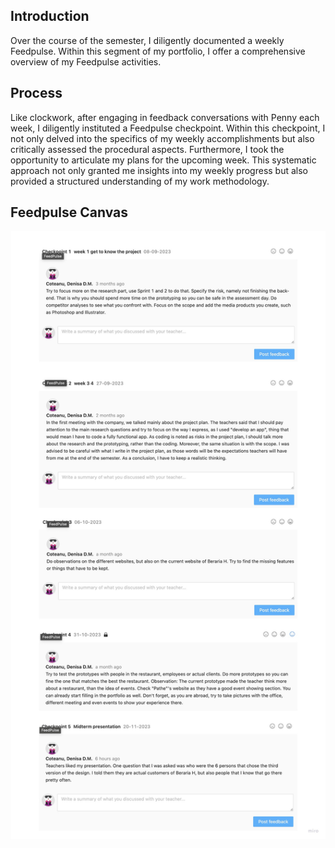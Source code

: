 ## Introduction
Over the course of the semester, I diligently documented a weekly Feedpulse. Within this segment of my portfolio, I offer a comprehensive overview of my Feedpulse activities.

## Process
Like clockwork, after engaging in feedback conversations with Penny each week, I diligently instituted a Feedpulse checkpoint. Within this checkpoint, I not only delved into the specifics of my weekly accomplishments but also critically assessed the procedural aspects. Furthermore, I took the opportunity to articulate my plans for the upcoming week. This systematic approach not only granted me insights into my weekly progress but also provided a structured understanding of my work methodology.

## Feedpulse Canvas
![BerariaH_App_-_Feedpulse_Canvas](uploads/47aa94827e65fab921d6766f28d4bf03/BerariaH_App_-_Feedpulse_Canvas.jpg)